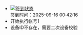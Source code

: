 - [![签到状态](https://github.com/womade/Cloud189-Actions/actions/workflows/main.yml/badge.svg?branch=main)](https://github.com/womade/Cloud189-Actions/actions/workflows/main.yml) <br> 签到时间：2025-09-16 00:42:16
- 开始执行帐号1
- 设备ID不存在，需要二次设备校验

